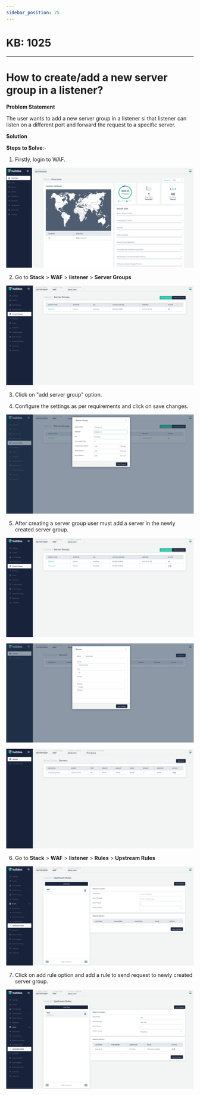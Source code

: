 ```yaml
---
sidebar_position: 25
---
```


# KB: 1025
-----------

# How to create/add a new server group in a listener?

**Problem Statement**

The user wants to add a new server group in a listener si that listener can listen on a different port and forward the request to a specific server.

**Solution**

**Steps to Solve**:-

1. Firstly, login to WAF.

![kb-1025](/img/waf/kb/v2/overview_kb_1025_1.png)

2. Go to **Stack** > **WAF** > **listener** > **Server Groups**

![kb-1025](/img/waf/kb/v2/server_kb_1025_2.png)

3. Click on "add server group" option.

4. Configure the settings as per requirements and click on save changes.

![kb-1025](/img/waf/kb/v2/server_kb_1025_3.png)

5. After creating a server group user must add a server in the newly created server group.

![kb-1025](/img/waf/kb/v2/server_kb_1025_4.png)

![kb-1025](/img/waf/kb/v2/server_kb_1025_5.png)

![kb-1025](/img/waf/kb/v2/server_kb_1025_6.png)

6. Go to **Stack** > **WAF** > **listener** > **Rules** > **Upstream Rules**

![kb-1025](/img/waf/kb/v2/server_kb_1025_7.png)

7. Click on add rule option and add a rule to send request to newly created server group.

![kb-1025](/img/waf/kb/v2/server_kb_1025_8.png)

